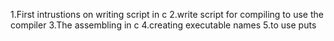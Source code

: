 1.First intrustions on writing script in c
2.write script for compiling to use the compiler
3.The assembling in c
4.creating executable names
5.to use puts
